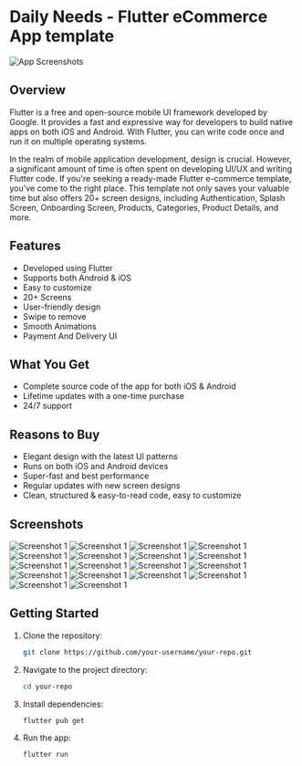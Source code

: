 # Daily Needs - Flutter eCommerce App template

![App Screenshots](https://codecanyon.img.customer.envatousercontent.com/files/349905147/preview.jpg?auto=compress%2Cformat&q=80&fit=crop&crop=top&max-h=8000&max-w=590&s=2eb6a9f011f956832d1f90b1a7af9118)

## Overview

Flutter is a free and open-source mobile UI framework developed by Google. It provides a fast and expressive way for developers to build native apps on both iOS and Android. With Flutter, you can write code once and run it on multiple operating systems.

In the realm of mobile application development, design is crucial. However, a significant amount of time is often spent on developing UI/UX and writing Flutter code. If you're seeking a ready-made Flutter e-commerce template, you've come to the right place. This template not only saves your valuable time but also offers 20+ screen designs, including Authentication, Splash Screen, Onboarding Screen, Products, Categories, Product Details, and more.

## Features

- Developed using Flutter
- Supports both Android & iOS
- Easy to customize
- 20+ Screens
- User-friendly design
- Swipe to remove
- Smooth Animations
- Payment And Delivery UI

## What You Get

- Complete source code of the app for both iOS & Android
- Lifetime updates with a one-time purchase
- 24/7 support

## Reasons to Buy

- Elegant design with the latest UI patterns
- Runs on both iOS and Android devices
- Super-fast and best performance
- Regular updates with new screen designs
- Clean, structured & easy-to-read code, easy to customize

## Screenshots

![Screenshot 1](https://s3.envato.com/files/349905148/screenshots_daily_needs/1.jpeg)
![Screenshot 1](https://s3.envato.com/files/349905148/screenshots_daily_needs/9.jpeg)
![Screenshot 1](https://s3.envato.com/files/349905148/screenshots_daily_needs/10.jpeg)
![Screenshot 1](https://s3.envato.com/files/349905148/screenshots_daily_needs/11.jpeg)
![Screenshot 1](https://s3.envato.com/files/349905148/screenshots_daily_needs/12.jpeg)
![Screenshot 1](https://s3.envato.com/files/349905148/screenshots_daily_needs/2.jpeg)
![Screenshot 1](https://s3.envato.com/files/349905148/screenshots_daily_needs/4.jpeg)
![Screenshot 1](https://s3.envato.com/files/349905148/screenshots_daily_needs/3.jpeg)
![Screenshot 1](https://s3.envato.com/files/349905148/screenshots_daily_needs/13.jpeg)
![Screenshot 1](https://s3.envato.com/files/349905148/screenshots_daily_needs/14.jpeg)
![Screenshot 1](https://s3.envato.com/files/349905148/screenshots_daily_needs/15.jpeg)
![Screenshot 1](https://s3.envato.com/files/349905148/screenshots_daily_needs/5.jpeg)
![Screenshot 1](https://s3.envato.com/files/349905148/screenshots_daily_needs/18.jpeg)
![Screenshot 1](https://s3.envato.com/files/349905148/screenshots_daily_needs/19.jpeg)
![Screenshot 1](https://s3.envato.com/files/349905148/screenshots_daily_needs/20.jpeg)
![Screenshot 1](https://s3.envato.com/files/349905148/screenshots_daily_needs/21.jpeg)
![Screenshot 1](https://s3.envato.com/files/349905148/screenshots_daily_needs/6.jpeg)
![Screenshot 1](https://s3.envato.com/files/349905148/screenshots_daily_needs/8.jpeg)

## Getting Started

1. Clone the repository:

   ```bash
   git clone https://github.com/your-username/your-repo.git

2. Navigate to the project directory:

   ```bash
   cd your-repo

3. Install dependencies:

   ```bash
   flutter pub get

4. Run the app:

   ```bash
   flutter run
